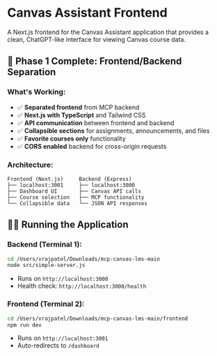 # Canvas Assistant Frontend

A Next.js frontend for the Canvas Assistant application that provides a clean, ChatGPT-like interface for viewing Canvas course data.

## 🚀 **Phase 1 Complete: Frontend/Backend Separation**

### **What's Working:**
- ✅ **Separated frontend** from MCP backend
- ✅ **Next.js with TypeScript** and Tailwind CSS
- ✅ **API communication** between frontend and backend
- ✅ **Collapsible sections** for assignments, announcements, and files
- ✅ **Favorite courses only** functionality
- ✅ **CORS enabled** backend for cross-origin requests

### **Architecture:**
```
Frontend (Next.js)     Backend (Express)
├── localhost:3001     ├── localhost:3000
├── Dashboard UI       ├── Canvas API calls
├── Course selection   ├── MCP functionality
└── Collapsible data   └── JSON API responses
```

## 🏃‍♂️ **Running the Application**

### **Backend (Terminal 1):**
```bash
cd /Users/vrajpatel/Downloads/mcp-canvas-lms-main
node src/simple-server.js
```
- Runs on `http://localhost:3000`
- Health check: `http://localhost:3000/health`

### **Frontend (Terminal 2):**
```bash
cd /Users/vrajpatel/Downloads/mcp-canvas-lms-main/frontend
npm run dev
```
- Runs on `http://localhost:3001`
- Auto-redirects to `/dashboard`